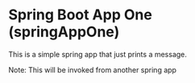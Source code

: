 # Spring Boot App One (springAppOne)

This is a simple spring app that just prints a message.

Note: This will be invoked from another spring app
